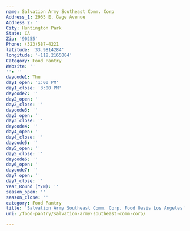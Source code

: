 ```yaml
---
name: Salvation Army Southeast Comm. Corp
Address_1: 2965 E. Gage Avenue
Address_2: ''
City: Huntington Park
State: CA
Zip: '90255'
Phone: (323)587-4221
latitude: '33.9814284'
longitude: '-118.2165004'
Category: Food Pantry
Website: ''
'': ''
daycode1: Thu
day1_open: '1:00 PM'
day1_close: '3:00 PM'
daycode2: ''
day2_open: ''
day2_close: ''
daycode3: ''
day3_open: ''
day3_close: ''
daycode4: ''
day4_open: ''
day4_close: ''
daycode5: ''
day5_open: ''
day5_close: ''
daycode6: ''
day6_open: ''
daycode7: ''
day7_open: ''
day7_close: ''
Year_Round (Y/N): ''
season_open: ''
season_close: ''
category: Food Pantry
title: 'Salvation Army Southeast Comm. Corp, Food Oasis Los Angeles'
uri: /food-pantry/salvation-army-southeast-comm-corp/

---
```

